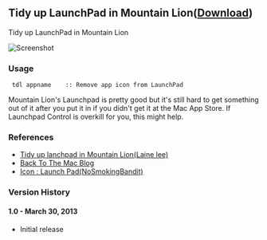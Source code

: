 ## Tidy up LaunchPad in Mountain Lion([Download](https://raw.github.com/jmjeong/alfred-extension/master/tidyuplaunchpad/TidyupLaunchPad.alfredworkflow))

Tidy up LaunchPad in Mountain Lion

![Screenshot](https://raw.github.com/jmjeong/alfred-extension/master/tidyuplaunchpad/screenshot.png)

###  Usage

```
 tdl appname    :: Remove app icon from LaunchPad
```

Mountain Lion's Launchpad is pretty good but it's still hard to get something out of it after you put it in if you didn't get it at the Mac App Store. If Launchpad Control is overkill for you, this might help. 

### References

- [Tidy up lanchpad in Mountain Lion(Laine lee)](http://hints.macworld.com/article.php?story=20130318145836521)
- [Back To The Mac Blog](http://macnews.tistory.com/1007#comment7336762)
- [Icon : Launch Pad(NoSmokingBandit)](http://macthemes.net/forum/viewtopic.php?p=823123)

### Version History 

#### 1.0 - March 30, 2013

- Initial release

